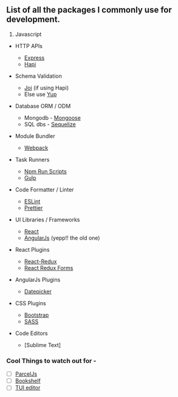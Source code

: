 ## List of all the packages I commonly use for development.


1. Javascript

  * HTTP APIs
      - [Express](https://github.com/expressjs/express)
      - [Hapi](https://github.com/hapijs/hapi)

  * Schema Validation
      - [Joi](https://github.com/hapijs/joi/blob/master/API.md) (if using Hapi)
      - Else use [Yup](https://github.com/jquense/yup#arrayoftype-schema-schema) 
  
  * Database ORM / ODM
      - Mongodb - [Mongoose](https://github.com/Automattic/mongoose)
      - SQL dbs - [Sequelize](https://github.com/sequelize/sequelize)

  * Module Bundler
      - [Webpack](https://github.com/webpack/webpack)

  * Task Runners
      - [Npm Run Scripts](https://docs.npmjs.com/cli/run-script)
      - [Gulp](https://github.com/gulpjs/gulp)

  * Code Formatter / Linter
      - [ESLint](https://github.com/eslint/eslint)
      - [Prettier](https://github.com/prettier/prettier)

  * UI Libraries / Frameworks
      - [React](https://github.com/facebook/react)
      - [AngularJs](https://github.com/angular/angular.js) (yepp!! the old one)

  * React Plugins
      - [React-Redux](https://github.com/reactjs/react-redux)
      - [React Redux Forms](https://github.com/davidkpiano/react-redux-form)

  * AngularJs Plugins
      - [Datepicker](https://github.com/720kb/angular-datepicker)

  * CSS Plugins
      - [Bootstrap](https://github.com/twbs/bootstrap)
      - [SASS](https://github.com/sass/sass)

  * Code Editors
      - [Sublime Text]


### Cool Things to watch out for - 

  * [ ] [ParcelJs](https://github.com/parcel-bundler/parcel)
  * [ ] [Bookshelf](https://github.com/bookshelf/bookshelf)
  * [ ] [TUI editor](https://github.com/nhnent/tui.editor)
